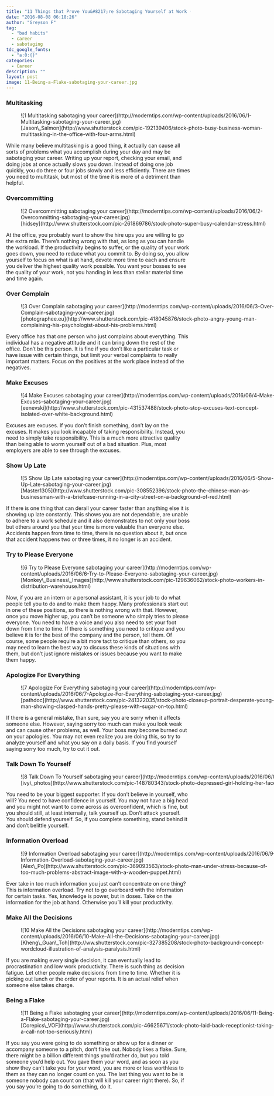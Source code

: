 ```yaml
---
title: "11 Things that Prove You&#8217;re Sabotaging Yourself at Work (And Don&#8217;t Even Know It!)"
date: "2016-08-08 06:18:26"
author: "Greyson F"
tag:
  - "bad habits"
  - career
  - sabotaging
tdc_google_fonts:
  - "a:0:{}"
categories:
  - Career
description: ""
layout: post
image: 11-Being-a-Flake-sabotaging-your-career.jpg
---
```


### Multitasking

<figure aria-describedby="caption-attachment-3974" class="wp-caption alignnone" id="attachment_3974" style="width: 700px">![1 Multitasking sabotaging your career](http://moderntips.com/wp-content/uploads/2016/06/1-Multitasking-sabotaging-your-career.jpg)<figcaption class="wp-caption-text" id="caption-attachment-3974">[Jason\_Salmon](http://www.shutterstock.com/pic-192139406/stock-photo-busy-business-woman-multitasking-in-the-office-with-four-arms.html)  
</figcaption></figure>

While many believe multitasking is a good thing, it actually can cause all sorts of problems what you accomplish during your day and may be sabotaging your career. Writing up your report, checking your email, and doing jobs at once actually slows you down. Instead of doing one job quickly, you do three or four jobs slowly and less efficiently. There are times you need to multitask, but most of the time it is more of a detriment than helpful.

### Overcommitting

<figure aria-describedby="caption-attachment-3975" class="wp-caption alignnone" id="attachment_3975" style="width: 700px">![2 Overcommitting sabotaging your career](http://moderntips.com/wp-content/uploads/2016/06/2-Overcommitting-sabotaging-your-career.jpg)<figcaption class="wp-caption-text" id="caption-attachment-3975">[hidsey](http://www.shutterstock.com/pic-261869786/stock-photo-super-busy-calendar-stress.html)</figcaption></figure>

At the office, you probably want to show the hire ups you are willing to go the extra mile. There’s nothing wrong with that, as long as you can handle the workload. If the productivity begins to suffer, or the quality of your work goes down, you need to reduce what you commit to. By doing so, you allow yourself to focus on what is at hand, devote more time to each and ensure you deliver the highest quality work possible. You want your bosses to see the quality of your work, not you handing in less than stellar material time and time again.

### Over Complain

<figure aria-describedby="caption-attachment-3977" class="wp-caption alignnone" id="attachment_3977" style="width: 700px">![3 Over Complain sabotaging your career](http://moderntips.com/wp-content/uploads/2016/06/3-Over-Complain-sabotaging-your-career.jpg)<figcaption class="wp-caption-text" id="caption-attachment-3977">[photographee.eu](http://www.shutterstock.com/pic-418045876/stock-photo-angry-young-man-complaining-his-psychologist-about-his-problems.html)</figcaption></figure>

Every office has that one person who just complains about everything. This individual has a negative attitude and it can bring down the rest of the office. Don’t be this person. It is fine if you don’t like a particular task or have issue with certain things, but limit your verbal complaints to really important matters. Focus on the positives at the work place instead of the negatives.

### Make Excuses

<figure aria-describedby="caption-attachment-3978" class="wp-caption alignnone" id="attachment_3978" style="width: 700px">![4 Make Excuses sabotaging your career](http://moderntips.com/wp-content/uploads/2016/06/4-Make-Excuses-sabotaging-your-career.jpg)<figcaption class="wp-caption-text" id="caption-attachment-3978">[eenevski](http://www.shutterstock.com/pic-431537488/stock-photo-stop-excuses-text-concept-isolated-over-white-background.html)</figcaption></figure>

Excuses are excuses. If you don’t finish something, don’t lay on the excuses. It makes you look incapable of taking responsibility. Instead, you need to simply take responsibility. This is a much more attractive quality than being able to worm yourself out of a bad situation. Plus, most employers are able to see through the excuses.

### Show Up Late

<figure aria-describedby="caption-attachment-3979" class="wp-caption alignnone" id="attachment_3979" style="width: 700px">![5 Show Up Late sabotaging your career](http://moderntips.com/wp-content/uploads/2016/06/5-Show-Up-Late-sabotaging-your-career.jpg)<figcaption class="wp-caption-text" id="caption-attachment-3979">[Master1305](http://www.shutterstock.com/pic-308552396/stock-photo-the-chinese-man-as-businessman-with-a-briefcase-running-in-a-city-street-on-a-background-of-red.html)</figcaption></figure>

If there is one thing that can derail your career faster than anything else it is showing up late constantly. This shows you are not dependable, are unable to adhere to a work schedule and it also demonstrates to not only your boss but others around you that your time is more valuable than everyone else. Accidents happen from time to time, there is no question about it, but once that accident happens two or three times, it no longer is an accident.

### Try to Please Everyone

<figure aria-describedby="caption-attachment-3980" class="wp-caption alignnone" id="attachment_3980" style="width: 700px">![6 Try to Please Everyone sabotaging your career](http://moderntips.com/wp-content/uploads/2016/06/6-Try-to-Please-Everyone-sabotaging-your-career.jpg)<figcaption class="wp-caption-text" id="caption-attachment-3980">[Monkey\_Business\_Images](http://www.shutterstock.com/pic-129636062/stock-photo-workers-in-distribution-warehouse.html)  
</figcaption></figure>

Now, if you are an intern or a personal assistant, it is your job to do what people tell you to do and to make them happy. Many professionals start out in one of these positions, so there is nothing wrong with that. However, once you move higher up, you can’t be someone who simply tries to please everyone. You need to have a voice and you also need to set your foot down from time to time. If there is something you need to critique and you believe it is for the best of the company and the person, tell them. Of course, some people require a bit more tact to critique than others, so you may need to learn the best way to discuss these kinds of situations with them, but don’t just ignore mistakes or issues because you want to make them happy.

### Apologize For Everything

<figure aria-describedby="caption-attachment-3981" class="wp-caption alignnone" id="attachment_3981" style="width: 700px">![7 Apologize For Everything sabotaging your career](http://moderntips.com/wp-content/uploads/2016/06/7-Apologize-For-Everything-sabotaging-your-career.jpg)<figcaption class="wp-caption-text" id="caption-attachment-3981">[pathdoc](http://www.shutterstock.com/pic-241322035/stock-photo-closeup-portrait-desperate-young-man-showing-clasped-hands-pretty-please-with-sugar-on-top.html)</figcaption></figure>

If there is a general mistake, than sure, say you are sorry when it affects someone else. However, saying sorry too much can make you look weak and can cause other problems, as well. Your boss may become burned out on your apologies. You may not even realize you are doing this, so try to analyze yourself and what you say on a daily basis. If you find yourself saying sorry too much, try to cut it out.

### Talk Down To Yourself

<figure aria-describedby="caption-attachment-3982" class="wp-caption alignnone" id="attachment_3982" style="width: 3500px">![8 Talk Down To Yourself sabotaging your career](http://moderntips.com/wp-content/uploads/2016/06/8-Talk-Down-To-Yourself-sabotaging-your-career.jpg)<figcaption class="wp-caption-text" id="caption-attachment-3982">[ivy\_photos](http://www.shutterstock.com/pic-148780343/stock-photo-depressed-girl-holding-her-face-grey-background.html)</figcaption></figure>

You need to be your biggest supporter. If you don’t believe in yourself, who will? You need to have confidence in yourself. You may not have a big head and you might not want to come across as overconfident, which is fine, but you should still, at least internally, talk yourself up. Don’t attack yourself. You should defend yourself. So, if you complete something, stand behind it and don’t belittle yourself.

### Information Overload

<figure aria-describedby="caption-attachment-3983" class="wp-caption alignnone" id="attachment_3983" style="width: 700px">![9 Information Overload sabotaging your career](http://moderntips.com/wp-content/uploads/2016/06/9-Information-Overload-sabotaging-your-career.jpg)<figcaption class="wp-caption-text" id="caption-attachment-3983">[Alex\_Po](http://www.shutterstock.com/pic-369093563/stock-photo-man-under-stress-because-of-too-much-problems-abstract-image-with-a-wooden-puppet.html)</figcaption></figure>

Ever take in too much information you just can’t concentrate on one thing? This is information overload. Try not to go overboard with the information for certain tasks. Yes, knowledge is power, but in doses. Take on the information for the job at hand. Otherwise you’ll kill your productivity.

### Make All the Decisions

<figure aria-describedby="caption-attachment-3984" class="wp-caption alignnone" id="attachment_3984" style="width: 700px">![10 Make All the Decisions sabotaging your career](http://moderntips.com/wp-content/uploads/2016/06/10-Make-All-the-Decisions-sabotaging-your-career.jpg)<figcaption class="wp-caption-text" id="caption-attachment-3984">[Kheng\_Guan\_Toh](http://ww.shutterstock.com/pic-327385208/stock-photo-background-concept-wordcloud-illustration-of-analysis-paralysis.html)</figcaption></figure>

If you are making every single decision, it can eventually lead to procrastination and low work productivity. There is such thing as decision fatigue. Let other people make decisions from time to time. Whether it is picking out lunch or the order of your reports. It is an actual relief when someone else takes charge.

### Being a Flake

<figure aria-describedby="caption-attachment-3985" class="wp-caption alignnone" id="attachment_3985" style="width: 700px">![11 Being a Flake sabotaging your career](http://moderntips.com/wp-content/uploads/2016/06/11-Being-a-Flake-sabotaging-your-career.jpg)<figcaption class="wp-caption-text" id="caption-attachment-3985">[Corepics\_VOF](http://www.shutterstock.com/pic-46625671/stock-photo-laid-back-receptionist-taking-a-call-not-too-seriously.html)</figcaption></figure>

If you say you were going to do something or show up for a dinner or accompany someone to a pitch, don’t flake out. Nobody likes a flake. Sure, there might be a billion different things you’d rather do, but you told someone you’d help out. You gave them your word, and as soon as you show they can’t take you for your word, you are more or less worthless to them as they can no longer count on you. The last thing you want to be is someone nobody can count on (that will kill your career right there). So, if you say you’re going to do something, do it.
